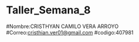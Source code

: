 # Taller_Semana_8
#Nombre:CRISTHYAN CAMILO VERA ARROYO
#Correo:cristhian.ver01@gmail.com
#codigo:407981
